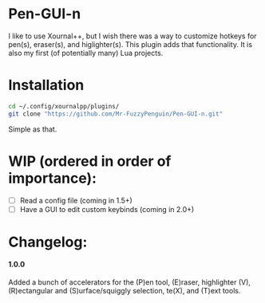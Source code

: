 # Pen-GUI-n
I like to use Xournal++, but I wish there was a way to customize hotkeys for pen(s), eraser(s), and higlighter(s). This plugin adds that functionality. It is also my first (of potentially many) Lua projects.
<br>
# Installation
```bash
cd ~/.config/xournalpp/plugins/
git clone "https://github.com/Mr-FuzzyPenguin/Pen-GUI-n.git"
```
Simple as that.
<br>
# WIP (ordered in order of importance):
- [ ] Read a config file (coming in 1.5+)
- [ ] Have a GUI to edit custom keybinds (coming in 2.0+)
# Changelog:
#### 1.0.0
Added a bunch of accelerators for the (P)en tool, (E)raser, highlighter (V), (R)ectangular and (S)urface/squiggly selection, te(X), and (T)ext tools.
